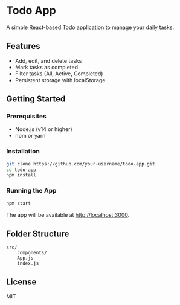 # Todo App

A simple React-based Todo application to manage your daily tasks.

## Features

- Add, edit, and delete tasks
- Mark tasks as completed
- Filter tasks (All, Active, Completed)
- Persistent storage with localStorage

## Getting Started

### Prerequisites

- Node.js (v14 or higher)
- npm or yarn

### Installation

```bash
git clone https://github.com/your-username/todo-app.git
cd todo-app
npm install
```

### Running the App

```bash
npm start
```

The app will be available at [http://localhost:3000](http://localhost:3000).

## Folder Structure

```
src/
    components/
    App.js
    index.js
```

## License

MIT